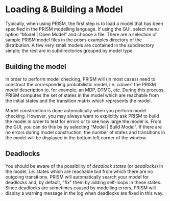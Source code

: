 # Loading & Building a Model
Typically, when using PRISM, the first step is to load a model that has been specified in the PRISM modelling language. If using the GUI, select menu option "Model | Open Model" and choose a file. There are a selection of sample PRISM model files in the prism-examples directory of the distribution. A few very small models are contained in the subdirectory simple; the rest are in subdirectories grouped by model type.

## Building the model

In order to perform model checking, PRISM will (in most cases) need to construct the corresponding probabilistic model, i.e. convert the PRISM model description to, for example, an MDP, DTMC, etc. During this process, PRISM computes the set of states in the model which are reachable from the initial states and the transition matrix which represents the model.

Model construction is done automatically when you perform model checking. However, you may always want to explicitly ask PRISM to build the model in order to test for errors or to see how large the model is. From the GUI, you can do this by by selecting "Model | Build Model". If there are no errors during model construction, the number of states and transitions in the model will be displayed in the bottom left corner of the window.

## Deadlocks

You should be aware of the possibility of _deadlock states_ (or _deadlocks_) in the model, i.e. states which are reachable but from which there are no outgoing transitions. PRISM will automatically search your model for deadlocks and, by default, "fix" them by adding self-loops in these states. Since deadlocks are sometimes caused by modelling errors, PRISM will display a warning message in the log when deadlocks are fixed in this way.